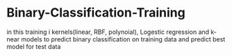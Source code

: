 # Binary-Classification-Training
in this training i  kernels(linear, RBF, polynoial), Logestic regression and k-near models to predict binary classification on training data and predict best model for test data
